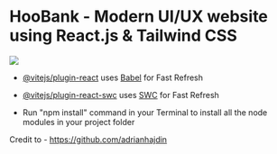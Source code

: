 <h1>HooBank - Modern UI/UX website using React.js & Tailwind CSS</h1>

<img src="https://camo.githubusercontent.com/62ba6cbe9b62d2ccb55c07db2258d33c782d0e15b3231153d7b0f20935b57272/68747470733a2f2f692e6962622e636f2f424b31486e30782f53637265656e73686f742d323032322d30382d30382d61742d342d30352d34382d504d2e706e67">



- [@vitejs/plugin-react](https://github.com/vitejs/vite-plugin-react/blob/main/packages/plugin-react/README.md) uses [Babel](https://babeljs.io/) for Fast Refresh
- [@vitejs/plugin-react-swc](https://github.com/vitejs/vite-plugin-react-swc) uses [SWC](https://swc.rs/) for Fast Refresh

- Run "npm install" command in your Terminal to install all the node modules in your project folder

Credit to - https://github.com/adrianhajdin
